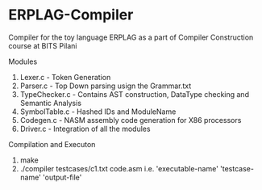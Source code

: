 # ERPLAG-Compiler
Compiler for the toy language ERPLAG as a part of Compiler Construction course at BITS Pilani

Modules
1. Lexer.c - Token Generation
2. Parser.c - Top Down parsing usign the Grammar.txt
3. TypeChecker.c - Contains AST construction, DataType checking and Semantic Analysis
4. SymbolTable.c - Hashed IDs and ModuleName
5. Codegen.c - NASM assembly code generation for X86 processors
6. Driver.c - Integration of all the modules

Compilation and Executon
1. make
2. ./compiler testcases/c1.txt code.asm    i.e. 'executable-name' 'testcase-name' 'output-file'

